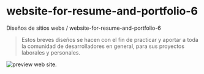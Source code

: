 # website-for-resume-and-portfolio-6

Diseños de sitios webs / website-for-resume-and-portfolio-6
> Estos breves diseños se hacen con el fin de practicar y aportar a toda la comunidad de desarrolladores en general, para sus proyectos laborales y personales.

![preview web site.](https://github.com/brayangomez22/website-for-resume-and-portfolio-6/blob/master/img/preview.png)
